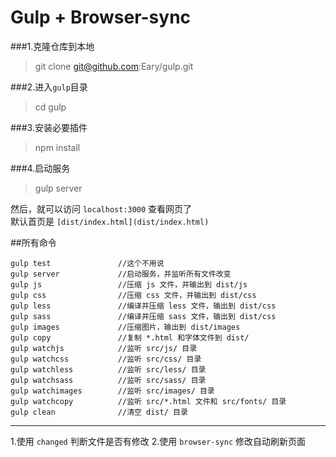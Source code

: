 # Gulp + Browser-sync 

###1.克隆仓库到本地
> git clone git@github.com:Eary/gulp.git 

###2.进入`gulp`目录
> cd gulp

###3.安装必要插件
> npm install

###4.启动服务
> gulp server

然后，就可以访问 `localhost:3000` 查看网页了  
  默认首页是 `[dist/index.html](dist/index.html)`



##所有命令
```
gulp test               //这个不用说
gulp server             //启动服务，并监听所有文件改变
gulp js                 //压缩 js 文件，并输出到 dist/js
gulp css                //压缩 css 文件，并输出到 dist/css
gulp less               //编译并压缩 less 文件，输出到 dist/css
gulp sass               //编译并压缩 sass 文件，输出到 dist/css
gulp images             //压缩图片，输出到 dist/images
gulp copy               //复制 *.html 和字体文件到 dist/
gulp watchjs            //监听 src/js/ 目录
gulp watchcss           //监听 src/css/ 目录
gulp watchless          //监听 src/less/ 目录
gulp watchsass          //监听 src/sass/ 目录
gulp watchimages        //监听 src/images/ 目录
gulp watchcopy          //监听 src/*.html 文件和 src/fonts/ 目录
gulp clean              //清空 dist/ 目录
```

-------------------------------
1.使用 `changed` 判断文件是否有修改
2.使用 `browser-sync` 修改自动刷新页面